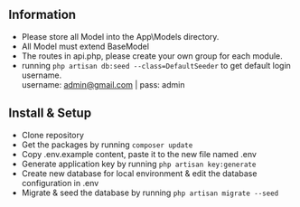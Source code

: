 ## Information
- Please store all Model into the App\Models directory.
- All Model must extend BaseModel
- The routes in api.php, please create your own group for each module.
- running `php artisan db:seed --class=DefaultSeeder` to get default login username.<br>
username: admin@gmail.com | pass: admin


## Install & Setup
- Clone repository
- Get the packages by running `composer update`
- Copy .env.example content, paste it to the new file named .env
- Generate application key by running `php artisan key:generate`
- Create new database for local environment & edit the database configuration in .env
- Migrate & seed the database by running `php artisan migrate --seed`    
    
    



